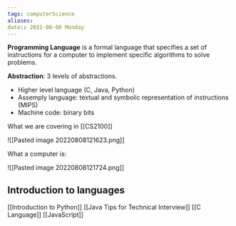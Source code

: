 ```yaml
---
tags: computerScience
aliases: 
date:: 2022-08-08 Monday
---
```


**Programming Language** is a formal language that specifies a set of instructions for a computer to implement specific algorithms to solve problems.

**Abstraction**: 3 levels of abstractions.
- Higher level language (C, Java, Python)
- Assemply language: textual and symbolic representation of instructions (MIPS)
- Machine code: binary bits

What we are covering in [[CS2100]]

![[Pasted image 20220808121623.png]]

What a computer is:

![[Pasted image 20220808121724.png]]

## Introduction to languages

[[Introduction to Python]]
[[Java Tips for Technical Interview]]
[[C Language]]
[[JavaScript]]
